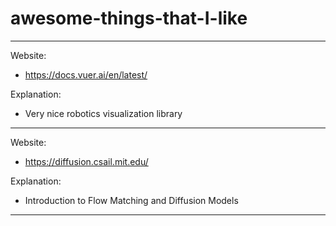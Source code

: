 # awesome-things-that-I-like

--------------
Website:

- https://docs.vuer.ai/en/latest/

Explanation:

- Very nice robotics visualization library
--------------
Website: 

- https://diffusion.csail.mit.edu/

Explanation:

- Introduction to Flow Matching and Diffusion Models
--------------

